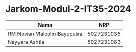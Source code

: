 # Jarkom-Modul-2-IT35-2024

| Nama          | NRP          |
| ------------- | ------------ |
| RM Novian Malcolm Bayuputra | 5027231035 |
| Nayyara Ashila | 5027231083 |
